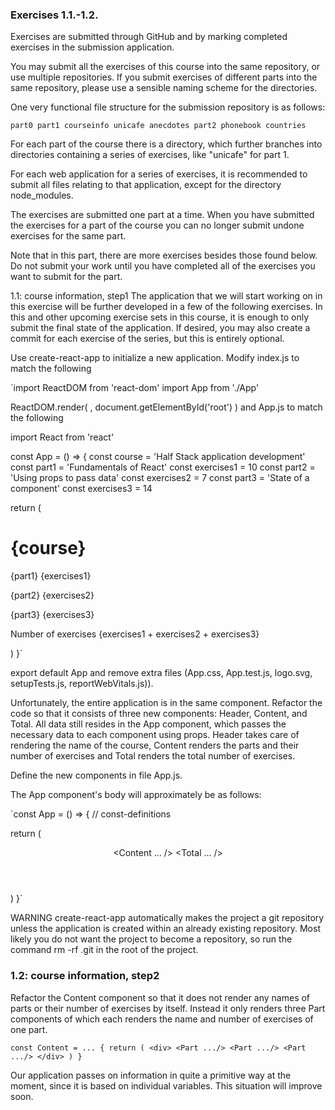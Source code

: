


### Exercises 1.1.-1.2.
Exercises are submitted through GitHub and by marking completed exercises in the submission application.

You may submit all the exercises of this course into the same repository, or use multiple repositories. If you submit exercises of different parts into the same repository, please use a sensible naming scheme for the directories.

One very functional file structure for the submission repository is as follows:

`part0
part1
  courseinfo
  unicafe
  anecdotes
part2
  phonebook
  countries`

For each part of the course there is a directory, which further branches into directories containing a series of exercises, like "unicafe" for part 1.

For each web application for a series of exercises, it is recommended to submit all files relating to that application, except for the directory node_modules.

The exercises are submitted one part at a time. When you have submitted the exercises for a part of the course you can no longer submit undone exercises for the same part.

Note that in this part, there are more exercises besides those found below. Do not submit your work until you have completed all of the exercises you want to submit for the part.

1.1: course information, step1
The application that we will start working on in this exercise will be further developed in a few of the following exercises. In this and other upcoming exercise sets in this course, it is enough to only submit the final state of the application. If desired, you may also create a commit for each exercise of the series, but this is entirely optional.

Use create-react-app to initialize a new application. Modify index.js to match the following

`import ReactDOM from 'react-dom'
import App from './App'

ReactDOM.render(
  <App />, 
  document.getElementById('root')
)
and App.js to match the following

import React from 'react'

const App = () => {
  const course = 'Half Stack application development'
  const part1 = 'Fundamentals of React'
  const exercises1 = 10
  const part2 = 'Using props to pass data'
  const exercises2 = 7
  const part3 = 'State of a component'
  const exercises3 = 14

  return (
    <div>
      <h1>{course}</h1>
      <p>
        {part1} {exercises1}
      </p>
      <p>
        {part2} {exercises2}
      </p>
      <p>
        {part3} {exercises3}
      </p>
      <p>Number of exercises {exercises1 + exercises2 + exercises3}</p>
    </div>
  )
}`

export default App
and remove extra files (App.css, App.test.js, logo.svg, setupTests.js, reportWebVitals.js)).

Unfortunately, the entire application is in the same component. Refactor the code so that it consists of three new components: Header, Content, and Total. All data still resides in the App component, which passes the necessary data to each component using props. Header takes care of rendering the name of the course, Content renders the parts and their number of exercises and Total renders the total number of exercises.

Define the new components in file App.js.

The App component's body will approximately be as follows:

`const App = () => {
  // const-definitions

  return (
    <div>
      <Header course={course} />
      <Content ... />
      <Total ... />
    </div>
  )
}`

WARNING create-react-app automatically makes the project a git repository unless the application is created within an already existing repository. Most likely you do not want the project to become a repository, so run the command rm -rf .git in the root of the project.

### 1.2: course information, step2
Refactor the Content component so that it does not render any names of parts or their number of exercises by itself. Instead it only renders three Part components of which each renders the name and number of exercises of one part.

`const Content = ... {
  return (
    <div>
      <Part .../>
      <Part .../>
      <Part .../>
    </div>
  )
}`

Our application passes on information in quite a primitive way at the moment, since it is based on individual variables. This situation will improve soon.